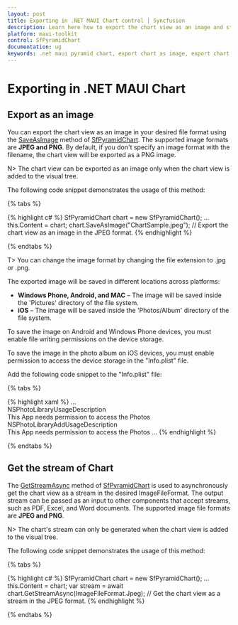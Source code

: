 ```yaml
---
layout: post
title: Exporting in .NET MAUI Chart control | Syncfusion
description: Learn here how to export the chart view as an image and stream in the Syncfusion® .NET MAUI Chart (SfPyramidChart) control.
platform: maui-toolkit
control: SfPyramidChart
documentation: ug
keywords: .net maui pyramid chart, export chart as image, export chart as stream, image formats, save chart image, get chart stream, maui toolkit
---
```


# Exporting in .NET MAUI Chart

## Export as an image

You can export the chart view as an image in your desired file format using the [SaveAsImage](https://help.syncfusion.com/cr/maui-toolkit/Syncfusion.Maui.Toolkit.Charts.ChartBase.html#Syncfusion_Maui_Toolkit_Charts_ChartBase_SaveAsImage_System_String_) method of [SfPyramidChart](https://help.syncfusion.com/cr/maui-toolkit/Syncfusion.Maui.Toolkit.Charts.SfPyramidChart.html). The supported image formats are **JPEG and PNG**. By default, if you don't specify an image format with the filename, the chart view will be exported as a PNG image.

N> The chart view can be exported as an image only when the chart view is added to the visual tree.

The following code snippet demonstrates the usage of this method:

{% tabs %}

{% highlight c# %}
SfPyramidChart chart = new SfPyramidChart();
...
this.Content = chart;
chart.SaveAsImage("ChartSample.jpeg"); // Export the chart view as an image in the JPEG format.
{% endhighlight %}

{% endtabs %}

T> You can change the image format by changing the file extension to .jpg or .png.

The exported image will be saved in different locations across platforms:

* **Windows Phone, Android, and MAC** – The image will be saved inside the 'Pictures' directory of the file system.
* **iOS** – The image will be saved inside the 'Photos/Album' directory of the file system.

To save the image on Android and Windows Phone devices, you must enable file writing permissions on the device storage.

To save the image in the photo album on iOS devices, you must enable permission to access the device storage in the "Info.plist" file. 

Add the following code snippet to the "Info.plist" file:

{% tabs %}

{% highlight xaml %}
<dict>
    ...    
    <key>NSPhotoLibraryUsageDescription</key>    
    <string>This App needs permission to access the Photos</string>    
    <key>NSPhotoLibraryAddUsageDescription</key>    
    <string>This App needs permission to access the Photos</string> 
    ...
</dict>
{% endhighlight %}

{% endtabs %}

## Get the stream of Chart

The [GetStreamAsync](https://help.syncfusion.com/cr/maui-toolkit/Syncfusion.Maui.Toolkit.Charts.ChartBase.html#Syncfusion_Maui_Toolkit_Charts_ChartBase_GetStreamAsync_Syncfusion_Maui_Toolkit_ImageFileFormat_) method of [SfPyramidChart](https://help.syncfusion.com/cr/maui-toolkit/Syncfusion.Maui.Toolkit.Charts.SfPyramidChart.html) is used to asynchronously get the chart view as a stream in the desired ImageFileFormat. The output stream can be passed as an input to other components that accept streams, such as PDF, Excel, and Word documents. The supported image file formats are **JPEG and PNG**.

N> The chart's stream can only be generated when the chart view is added to the visual tree.

The following code snippet demonstrates the usage of this method:

{% tabs %}

{% highlight c# %}
SfPyramidChart chart = new SfPyramidChart();
...
this.Content = chart;
var stream = await chart.GetStreamAsync(ImageFileFormat.Jpeg); // Get the chart view as a stream in the JPEG format.
{% endhighlight %}

{% endtabs %}